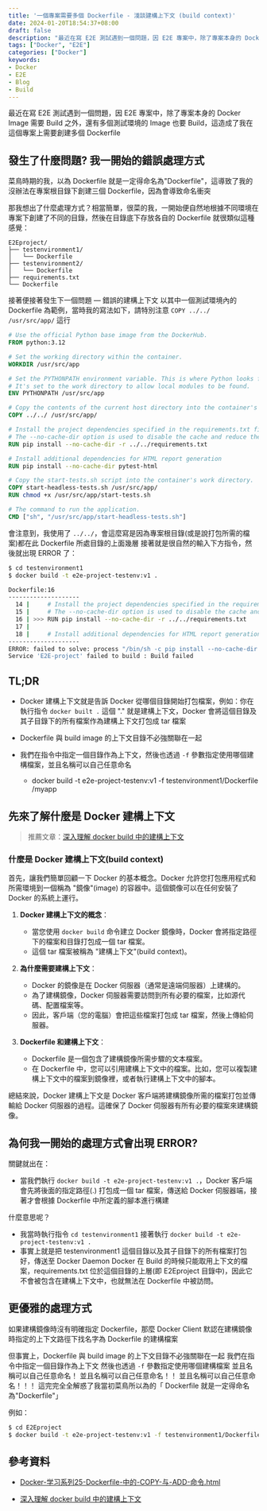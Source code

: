 ```yaml
---
title: '一個專案需要多個 Dockerfile - 淺談建構上下文 (build context)'
date: 2024-01-20T18:54:37+08:00
draft: false
description: "最近在寫 E2E 測試遇到一個問題，因 E2E 專案中，除了專案本身的 Docker Image 需要 Build 之外，還有多個測試環境的 Image 也要 Build，這造成了我在這個專案上需要創建多個 Dockerfile"
tags: ["Docker", "E2E"]
categories: ["Docker"]
keywords:
- Docker
- E2E
- Blog
- Build
---
```


最近在寫 E2E 測試遇到一個問題，因 E2E 專案中，除了專案本身的 Docker Image 需要 Build 之外，還有多個測試環境的 Image 也要 Build，這造成了我在這個專案上需要創建多個 Dockerfile

## 發生了什麼問題? 我一開始的錯誤處理方式
菜鳥時期的我，以為 Dockerfile 就是一定得命名為"Dockerfile"，這導致了我的沒辦法在專案根目錄下創建三個 Dockerfile，因為會導致命名衝突

那我想出了什麼處理方式？相當簡單，很菜的我，一開始便自然地根據不同環境在專案下創建了不同的目錄，然後在目錄底下存放各自的 Dockerfile
就很類似這種感覺：
```
E2Eproject/
├── testenvironment1/
│   └── Dockerfile
├── testenvironment2/
│   └── Dockerfile
├── requirements.txt
└── Dockerfile
```

接著便接著發生下一個問題 — 錯誤的建構上下文
以其中一個測試環境內的 Dockerfile 為範例，當時我的寫法如下，請特別注意 `COPY ../../ /usr/src/app/` 這行

```Dockerfile
# Use the official Python base image from the DockerHub.
FROM python:3.12

# Set the working directory within the container.
WORKDIR /usr/src/app

# Set the PYTHONPATH environment variable. This is where Python looks for modules.
# It's set to the work directory to allow local modules to be found.
ENV PYTHONPATH /usr/src/app

# Copy the contents of the current host directory into the container's work directory.
COPY ../../ /usr/src/app/

# Install the project dependencies specified in the requirements.txt file.
# The --no-cache-dir option is used to disable the cache and reduce the layer size.
RUN pip install --no-cache-dir -r ../../requirements.txt

# Install additional dependencies for HTML report generation
RUN pip install --no-cache-dir pytest-html

# Copy the start-tests.sh script into the container's work directory.
COPY start-headless-tests.sh /usr/src/app/
RUN chmod +x /usr/src/app/start-tests.sh

# The command to run the application.
CMD ["sh", "/usr/src/app/start-headless-tests.sh"]

```

會注意到，我使用了 `../../`，會這麼寫是因為專案根目錄(或是說打包所需的檔案)都在此 Dockerfile 所處目錄的上面幾層
接著就是很自然的輸入下方指令，然後就出現 ERROR 了：
```bash
$ cd testenvironment1
$ docker build -t e2e-project-testenv:v1 .
```

```bash
Dockerfile:16
--------------------
  14 |     # Install the project dependencies specified in the requirements.txt file.
  15 |     # The --no-cache-dir option is used to disable the cache and reduce the layer size.
  16 | >>> RUN pip install --no-cache-dir -r ../../requirements.txt
  17 |     
  18 |     # Install additional dependencies for HTML report generation
--------------------
ERROR: failed to solve: process "/bin/sh -c pip install --no-cache-dir -r ../../requirements.txt" did not complete successfully: exit code: 1
Service 'E2E-project' failed to build : Build failed
```

## TL;DR
- Docker 建構上下文就是告訴 Docker 從哪個目錄開始打包檔案，例如：你在執行指令 `docker built .` 這個 "." 就是建構上下文，Docker 會將這個目錄及其子目錄下的所有檔案作為建構上下文打包成 tar 檔案

- Dockerfile 與 build image 的上下文目錄不必強關聯在一起
- 我們在指令中指定一個目錄作為上下文，然後也透過 `-f` 參數指定使用哪個建構檔案，並且名稱可以自己任意命名
    - docker build -t e2e-project-testenv:v1 -f testenvironment1/Dockerfile /myapp


## 先來了解什麼是 Docker 建構上下文


> 推薦文章：[深入理解 docker build 中的建構上下文](https://www.cnblogs.com/FengZeng666/p/16367833.html)



### 什麼是 Docker 建構上下文(build context)
首先，讓我們簡單回顧一下 Docker 的基本概念。Docker 允許您打包應用程式和所需環境到一個稱為 "鏡像"(image) 的容器中。這個鏡像可以在任何安裝了 Docker 的系統上運行。

1. **Docker 建構上下文的概念**：
   - 當您使用 `docker build` 命令建立 Docker 鏡像時，Docker 會將指定路徑下的檔案和目錄打包成一個 tar 檔案。
   - 這個 tar 檔案被稱為 "建構上下文"(build context)。

2. **為什麼需要建構上下文**：
   - Docker 的鏡像是在 Docker 伺服器（通常是遠端伺服器）上建構的。
   - 為了建構鏡像，Docker 伺服器需要訪問到所有必要的檔案，比如源代碼、配置檔案等。
   - 因此，客戶端（您的電腦）會把這些檔案打包成 tar 檔案，然後上傳給伺服器。

3. **Dockerfile 和建構上下文**：
   - Dockerfile 是一個包含了建構鏡像所需步驟的文本檔案。
   - 在 Dockerfile 中，您可以引用建構上下文中的檔案。比如，您可以複製建構上下文中的檔案到鏡像裡，或者執行建構上下文中的腳本。

總結來說，Docker 建構上下文是 Docker 客戶端將建構鏡像所需的檔案打包並傳輸給 Docker 伺服器的過程。這確保了 Docker 伺服器有所有必要的檔案來建構鏡像。

## 為何我一開始的處理方式會出現 ERROR?
關鍵就出在：
- 當我們執行 `docker build -t e2e-project-testenv:v1 .`，Docker 客戶端會先將後面的指定路徑(.) 打包成一個 tar 檔案，傳送給 Docker 伺服器端，接著才會根據 Dockerfile 中所定義的腳本進行構建

什麼意思呢？
- 我當時執行指令 `cd testenvironment1` 接著執行 `docker build -t e2e-project-testenv:v1 .`
- 事實上就是把 testenvironment1 這個目錄以及其子目錄下的所有檔案打包好，傳送至 Docker Daemon
Docker 在 Build 的時候只能取用上下文的檔案，requirements.txt 位於這個目錄的上層(即 E2Eproject 目錄中)，因此它不會被包含在建構上下文中，也就無法在 Dockerfile 中被訪問。


## 更優雅的處理方式
如果建構鏡像時沒有明確指定 Dockerfile，那麼 Docker Client 默認在建構鏡像時指定的上下文路徑下找名字為 Dockerfile 的建構檔案


但事實上，Dockerfile 與 build image 的上下文目錄不必強關聯在一起
我們在指令中指定一個目錄作為上下文
然後也透過 `-f` 參數指定使用哪個建構檔案
並且名稱可以自己任意命名！
並且名稱可以自己任意命名！！
並且名稱可以自己任意命名！！！
這完完全全解惑了我當初菜鳥所以為的「 Dockerfile 就是一定得命名為"Dockerfile"」

例如：
```bash
$ cd E2Eproject
$ docker build -t e2e-project-testenv:v1 -f testenvironment1/Dockerfile .
```

## 參考資料
- [Docker-学习系列25-Dockerfile-中的-COPY-与-ADD-命令.html](https://blog.mafeifan.com/DevOps/Docker/Docker-%E5%AD%A6%E4%B9%A0%E7%B3%BB%E5%88%9725-Dockerfile-%E4%B8%AD%E7%9A%84-COPY-%E4%B8%8E-ADD-%E5%91%BD%E4%BB%A4.html)

- [深入理解 docker build 中的建構上下文](https://www.cnblogs.com/FengZeng666/p/16367833.html)
